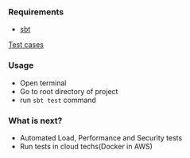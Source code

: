### Requirements
* [sbt](https://www.scala-sbt.org/)

[Test cases](../master/src/test/scala/features/GetWeatherByCityName.feature)

### Usage
* Open terminal
* Go to root directory of project
* run `sbt test` command

### What is next?
* Automated Load, Performance and Security tests
* Run tests in cloud techs(Docker in AWS)
